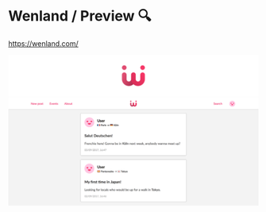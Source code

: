 # Wenland / Preview 🔍

https://wenland.com/

![Logo](https://raw.githubusercontent.com/Wenland/Preview/master/images/logo-wide.png)
![Web](https://raw.githubusercontent.com/Wenland/Preview/master/images/web.png)
